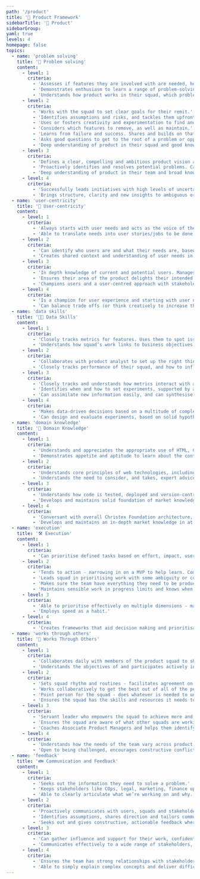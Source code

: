 ```yaml
---
path: '/product'
title: '🚀 Product Framework'
sidebarTitle: '🚀 Product'
sidebarGroup:
yaml: true
levels: 4
homepage: false
topics:
  - name: 'problem solving'
    title: '🧠 Problem solving'
    content:
      - level: 1
        criteria:
          - 'Assesses if features they are involved with are needed, how it solves customer problems and how it contributes to a measurable business objective.'
          - 'Demonstrates enthusiasm to learn a range of problem-solving techniques and practices.'
          - 'Understands how product works in their squad, which problems it solves and how it is performing.'
      - level: 2
        criteria:
          - 'Works with the squad to set clear goals for their remit.'
          - 'Identifies assumptions and risks, and tackles them upfront, testing and learning in increments.'
          - 'Uses or fosters creativity and experimentation to find and solve problems.'
          - 'Considers which features to remove, as well as maintain.'
          - 'Learns from failure and success. Shares and builds on that learning.'
          - 'Asks good questions to get to the root of a problem or opportunity.'
          - 'Deep understanding of product in their squad and good knowledge of product in team.'
      - level: 3
        criteria:
          - 'Defines a clear, compelling and ambitious product vision and strategy for their remit. Strategy leads to high-performing product experience that delights users.'
          - 'Proactively identifies and resolves potential problems. Can employ the right (one of many approaches) for the product and problem.'
          - 'Deep understanding of product in their team and broad knowledge of overall product.'
      - level: 4
        criteria:
          - 'Successfully leads initiatives with high levels of uncertainty, from discovery to successful adoption or retirement.'
          - 'Brings structure, clarity and new insights to ambiguous or complex problems. Can often find ways to make it possible to ‘do both’ by reframing problem or approach.'
  - name: 'user-centricity'
    title: '🙍 User-centricity'
    content:
      - level: 1
        criteria:
          - 'Always starts with user needs and acts as the voice of the user within their squad.'
          - 'Able to translate needs into user stories/jobs to be done. Ensures that anything shipped meets users needs. Understands the fidelity needed for different stages of rollout.'
      - level: 2
        criteria:
          - 'Can identify who users are and what their needs are, based on evidence. Regularly engages with users and can carry out usability testing unassisted.'
          - 'Creates shared context and understanding of user needs in their squad. Helps their squad to identify and solve user problems, instead of jumping to features. Ensures that solutions to problems are delightful and high quality.'
      - level: 3
        criteria:
          - 'In depth knowledge of current and potential users. Manages trade-offs between user needs.'
          - 'Ensures their area of the product delights their intended audiences and forms a coherent experience with other features.'
          - 'Champions users and a user-centred approach with stakeholders.'
      - level: 4
        criteria:
          - 'Is a champion for user experience and starting with user needs - helps senior stakeholders and team members to understand the value of this approach.'
          - 'Can balance trade offs (or think creatively to increase the pie) between user need and business need.'
  - name: 'data skills'
    title: '👨‍💻 Data Skills'
    content:
      - level: 1
        criteria:
          - 'Closely tracks metrics for features. Uses them to spot issues and measure success.'
          - 'Understands how squad’s work links to business objectives and key performance indicators.'
      - level: 2
        criteria:
          - 'Collaborates with product analyst to set up the right things to track. Understand what a metric actually measures and how reliable/direct it is.'
          - 'Closely tracks performance of their squad, and how to influence it. Draws reliable conclusions from qualitative and quantitative data.'
      - level: 3
        criteria:
          - 'Closely tracks and understands how metrics interact with and impact other group/business metrics.'
          - 'Identifies when and how to set experiments, supported by a product data analyst. Incorporates results into future iterations.'
          - 'Can assimilate new information easily, and can synthesise qualitative and quantitative inputs to form reliable insights into user needs and behaviour.'
      - level: 4
        criteria:
          - 'Makes data-driven decisions based on a multitude of complex, interdependent factors.'
          - 'Can design and evaluate experiments, based on solid hypotheses. Proactively alters course when confidence of hitting goals is low.'
  - name: 'domain knowledge'
    title: '💭 Domain Knowledge'
    content:
      - level: 1
        criteria:
          - 'Understands and appreciates the appropriate use of HTML, CSS, JS and native code.'
          - 'Demonstrates appetite and aptitude to learn about the context the product operates in.'
      - level: 2
        criteria:
          - 'Understands core principles of web technologies, including HTTP(S)-based interactions between front-end clients and back-end servers/microservices and APIs.'
          - 'Understands the need to consider, and takes, expert advice. Applies the concepts correctly and demonstrates a strong interest in their area.'
      - level: 3
        criteria:
          - 'Understands how code is tested, deployed and version-controlled for backend microservices, native apps and web interfaces.'
          - 'Develops and maintains solid foundation of market knowledge in their area, proactively identifies potential issues/risks.'
      - level: 4
        criteria:
          - 'Conversant with overall Christex Foundation architecture, and highly knowledgeable about specific elements and services that are relevant to their area of responsibility.'
          - 'Develops and maintains an in-depth market knowledge in at least one area and is able to challenge experts. Identifies market opportunities or product gaps.'
  - name: 'execution'
    title: '🛠️ Execution'
    content:
      - level: 1
        criteria:
          - 'Can prioritise defined tasks based on effort, impact, user needs and business goals.'
      - level: 2
        criteria:
          - 'Tends to action - narrowing in on a MVP to help learn. Comfortable with releasing uncomfortable first versions (done is better than perfect).'
          - 'Leads squad in prioritising work with some ambiguity or competing demands.'
          - 'Makes sure the team have everything they need to be productive.'
          - 'Maintains sensible work in progress limits and knows when and how to say no.'
      - level: 3
        criteria:
          - 'Able to prioritise effectively on multiple dimensions - makes sure the urgent doesn’t always outdo the important; that there is a balance between new work, maintenance, fixing issues; long- and short-term work.'
          - 'Employs speed as a habit.'
      - level: 4
        criteria:
          - 'Creates frameworks that aid decision making and prioritisation.'
  - name: 'works through others'
    title: '🤝 Works Through Others'
    content:
      - level: 1
        criteria:
          - 'Collaborates daily with members of the product squad to ship and iterate.'
          - 'Understands the objectives of and participates actively in team ceremonies. Prepared and organised to make the most of squad time.'
      - level: 2
        criteria:
          - 'Sets squad rhythm and routines - facilitates agreement on how they all work together to discover, define and ship features or experiments to meet their goals.'
          - 'Works collaboratively to get the best out of all of the people in their squad, involving all disciplines throughout. Takes proactive steps to build and maintain team health, e.g. resolve conflict, counter inertia.'
          - 'Point person for the squad - does whatever is needed to unblock or support the squad and their delivery. Escalates and delegates appropriately.'
          - 'Ensures the squad has the skills and resources it needs to ship autonomously.'
      - level: 3
        criteria:
          - 'Servant leader who empowers the squad to achieve more and be ambitious (test sooner, generate more ideas, think broadly), valuing outcome over output.'
          - 'Ensures the squad are aware of what other squads are working on and how that relates to their squad’s goals.'
          - 'Coaches Associate Product Managers and helps them identify and achieve personal development goals.'
      - level: 4
        criteria:
          - 'Understands how the needs of the team vary across product and team lifecycle and adapts accordingly.'
          - 'Open to being challenged, encourages constructive conflict and maximises the talent of others. Makes the squad “missionaries, not mercenaries”.'
  - name: 'feedback'
    title: '👪 Communication and Feedback'
    content:
      - level: 1
        criteria:
          - 'Seeks out the information they need to solve a problem.'
          - 'Keeps stakeholders like COps, legal, marketing, finance updated on progress and ensures they have what they need.'
          - 'Able to clearly articulate what we’re working on and why.'
      - level: 2
        criteria:
          - 'Proactively communicates with users, squads and stakeholders.'
          - 'Identifies assumptions, shares direction and tailors communication to audience.'
          - 'Seeks out and gives constructive, actionable feedback where valuable.'
      - level: 3
        criteria:
          - 'Can gather influence and support for their work, confidently debating and defending their decisions and approach.'
          - 'Communicates effectively to a wide range of stakeholders, e.g. sharing update with ExCo/all hands or community.'
      - level: 4
        criteria:
          - 'Ensures the team has strong relationships with stakeholders, fully recognises their constraints and concerns and creates mutual recognition and trust.'
          - 'Able to simply explain complex concepts and deliver difficult messages clearly.'
---
```

